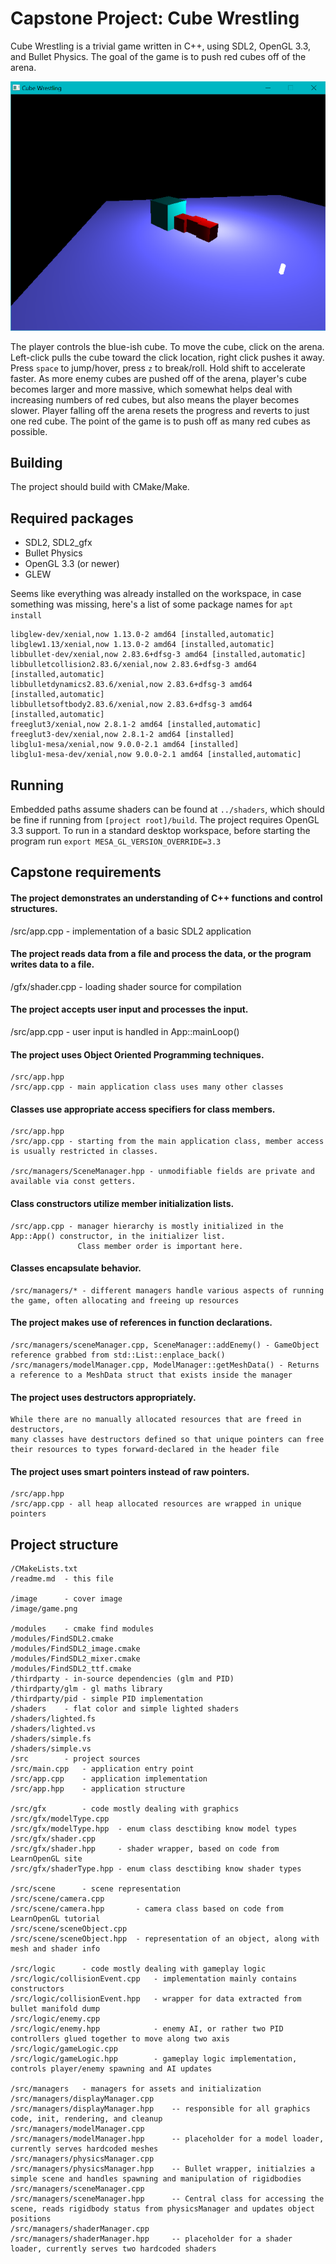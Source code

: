 # Capstone Project: Cube Wrestling

Cube Wrestling is a trivial game written in C++, using SDL2, OpenGL 3.3, and Bullet Physics. The goal of the game is to push red cubes off of the arena.


<img src="image/game.png" />


The player controls the blue-ish cube. To move the cube, click on the arena. Left-click pulls the cube toward the click location, right click pushes it away.
Press `space` to jump/hover, press `z` to break/roll. Hold shift to accelerate faster.
As more enemy cubes are pushed off of the arena, player's cube becomes larger and more massive, which somewhat helps deal with increasing numbers of red cubes, but also means the player becomes slower.
Player falling off the arena resets the progress and reverts to just one red cube.
The point of the game is to push off as many red cubes as possible.


## Building
The project should build with CMake/Make.


## Required packages
- SDL2, SDL2_gfx
- Bullet Physics
- OpenGL 3.3 (or newer)
- GLEW

Seems like everything was already installed on the workspace, in case something was missing, here's a list of some package names for `apt install`
```
libglew-dev/xenial,now 1.13.0-2 amd64 [installed,automatic]
libglew1.13/xenial,now 1.13.0-2 amd64 [installed,automatic]
libbullet-dev/xenial,now 2.83.6+dfsg-3 amd64 [installed,automatic]
libbulletcollision2.83.6/xenial,now 2.83.6+dfsg-3 amd64 [installed,automatic]
libbulletdynamics2.83.6/xenial,now 2.83.6+dfsg-3 amd64 [installed,automatic]
libbulletsoftbody2.83.6/xenial,now 2.83.6+dfsg-3 amd64 [installed,automatic]
freeglut3/xenial,now 2.8.1-2 amd64 [installed,automatic]
freeglut3-dev/xenial,now 2.8.1-2 amd64 [installed]
libglu1-mesa/xenial,now 9.0.0-2.1 amd64 [installed]
libglu1-mesa-dev/xenial,now 9.0.0-2.1 amd64 [installed,automatic]
```


## Running
Embedded paths assume shaders can be found at `../shaders`, which should be fine if running from `[project root]/build`.
The project requires OpenGL 3.3 support.
To run in a standard desktop workspace, before starting the program run `export MESA_GL_VERSION_OVERRIDE=3.3`

## Capstone requirements

#### The project demonstrates an understanding of C++ functions and control structures.
   /src/app.cpp - implementation of a basic SDL2 application

#### The project reads data from a file and process the data, or the program writes data to a file.
   /gfx/shader.cpp - loading shader source for compilation

#### The project accepts user input and processes the input.
   /src/app.cpp - user input is handled in App::mainLoop()
   
#### The project uses Object Oriented Programming techniques.
    /src/app.hpp
    /src/app.cpp - main application class uses many other classes

#### Classes use appropriate access specifiers for class members.
    /src/app.hpp
    /src/app.cpp - starting from the main application class, member access is usually restricted in classes.                     

    /src/managers/SceneManager.hpp - unmodifiable fields are private and available via const getters.                     
#### Class constructors utilize member initialization lists.
    /src/app.cpp - manager hierarchy is mostly initialized in the App::App() constructor, in the initializer list. 
                   Class member order is important here. 
#### Classes encapsulate behavior.
    /src/managers/* - different managers handle various aspects of running the game, often allocating and freeing up resources
    
#### The project makes use of references in function declarations.
    /src/managers/sceneManager.cpp, SceneManager::addEnemy() - GameObject reference grabbed from std::List::enplace_back()
    /src/managers/modelManager.cpp, ModelManager::getMeshData() - Returns a reference to a MeshData struct that exists inside the manager
     
#### The project uses destructors appropriately.
    While there are no manually allocated resources that are freed in destructors, 
    many classes have destructors defined so that unique pointers can free their resources to types forward-declared in the header file  

#### The project uses smart pointers instead of raw pointers.
    /src/app.hpp
    /src/app.cpp - all heap allocated resources are wrapped in unique pointers     

## Project structure
```
/CMakeLists.txt
/readme.md	- this file

/image		- cover image
/image/game.png

/modules	- cmake find modules
/modules/FindSDL2.cmake
/modules/FindSDL2_image.cmake
/modules/FindSDL2_mixer.cmake
/modules/FindSDL2_ttf.cmake
/thirdparty	- in-source dependencies (glm and PID)
/thirdparty/glm	- gl maths library
/thirdparty/pid - simple PID implementation
/shaders	- flat color and simple lighted shaders
/shaders/lighted.fs
/shaders/lighted.vs
/shaders/simple.fs
/shaders/simple.vs
/src		- project sources
/src/main.cpp	- application entry point
/src/app.cpp	- application implementation
/src/app.hpp	- application structure

/src/gfx		- code mostly dealing with graphics
/src/gfx/modelType.cpp
/src/gfx/modelType.hpp	- enum class desctibing know model types
/src/gfx/shader.cpp
/src/gfx/shader.hpp		- shader wrapper, based on code from LearnOpenGL site
/src/gfx/shaderType.hpp	- enum class desctibing know shader types

/src/scene		- scene representation
/src/scene/camera.cpp
/src/scene/camera.hpp		- camera class based on code from LearnOpenGL tutorial
/src/scene/sceneObject.cpp
/src/scene/sceneObject.hpp	- representation of an object, along with mesh and shader info

/src/logic		- code mostly dealing with gameplay logic
/src/logic/collisionEvent.cpp	- implementation mainly contains constructors
/src/logic/collisionEvent.hpp	- wrapper for data extracted from bullet manifold dump
/src/logic/enemy.cpp
/src/logic/enemy.hpp			- enemy AI, or rather two PID controllers glued together to move along two axis
/src/logic/gameLogic.cpp
/src/logic/gameLogic.hpp		- gameplay logic implementation, controls player/enemy spawning and AI updates

/src/managers	- managers for assets and initialization
/src/managers/displayManager.cpp
/src/managers/displayManager.hpp	-- responsible for all graphics code, init, rendering, and cleanup
/src/managers/modelManager.cpp
/src/managers/modelManager.hpp		-- placeholder for a model loader, currently serves hardcoded meshes
/src/managers/physicsManager.cpp
/src/managers/physicsManager.hpp	-- Bullet wrapper, initialzies a simple scene and handles spawning and manipulation of rigidbodies
/src/managers/sceneManager.cpp
/src/managers/sceneManager.hpp		-- Central class for accessing the scene, reads rigidbody status from physicsManager and updates object positions
/src/managers/shaderManager.cpp
/src/managers/shaderManager.hpp		-- placeholder for a shader loader, currently serves two hardcoded shaders
```
